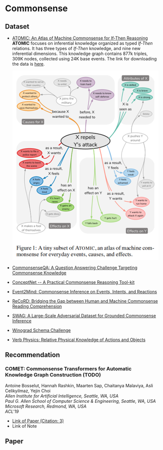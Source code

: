 # Commonsense

## Dataset
- [ATOMIC: An Atlas of Machine Commonsense for If-Then Reasoning](https://arxiv.org/abs/1811.00146)  
    **ATOMIC** focuses on inferential knowledge organized as typed *If-Then* relations. It has three types of *If-Then* knowledge, and nine new inferential dimensions. This knowledge graph contains 877k triples, 309K nodes, collected using 24K base events. The link for downloading the data is [here](https://storage.googleapis.com/ai2-mosaic/public/atomic/v1.0/atomic_data.tgz).

    ![ATOMIC](/Resource/ATOMIC.png)

- [CommonsenseQA: A Question Answering Challenge Targeting Commonsense Knowledge](https://arxiv.org/abs/1811.00937)  
- [ConceptNet -- A Practical Commonsense Reasoning Tool-kit](https://link.springer.com/article/10.1023/B:BTTJ.0000047600.45421.6d)  
- [Event2Mind: Commonsense Inference on Events, Intents, and Reactions](http://arxiv.org/abs/1805.06939)  
- [ReCoRD: Bridging the Gap between Human and Machine Commonsense Reading Comprehension](http://arxiv.org/abs/1810.12885)
- [SWAG: A Large-Scale Adversarial Dataset for Grounded Commonsense Inference](http://arxiv.org/abs/1808.05326)  
- [Winograd Schema Challenge](https://www.aaai.org/ocs/index.php/KR/KR12/paper/view/4492)  
- [Verb Physics: Relative Physical Knowledge of Actions and Objects](http://arxiv.org/abs/1706.03799)  

## Recommendation
### COMET: Commonsense Transformers for Automatic Knowledge Graph Construction (TODO)
 Antoine Bosselut, Hannah Rashkin, Maarten Sap, Chaitanya Malaviya, Asli Celikyilmaz, Yejin Choi  
 *Allen Institute for Artificial Intelligence, Seattle, WA, USA*  
 *Paul G. Allen School of Computer Science & Engineering, Seattle, WA, USA*  
 *Microsoft Research, Redmond, WA, USA*  
 *ACL'19*

 - [Link of Paper (Citation: 3)](https://arxiv.org/abs/1906.05317)  
 - Link of Note

## Paper
